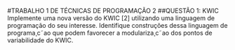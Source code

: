 #TRABALHO 1 DE TÉCNICAS DE PROGRAMAÇÃO 2
##QUESTÃO 1: KWIC
Implemente uma nova versão do KWIC [2] utilizando uma linguagem de programação do seu interesse. Identifique construções dessa linguagem de programa¸c˜ao que podem favorecer a modulariza¸c˜ao dos pontos de variabilidade do
KWIC. 
